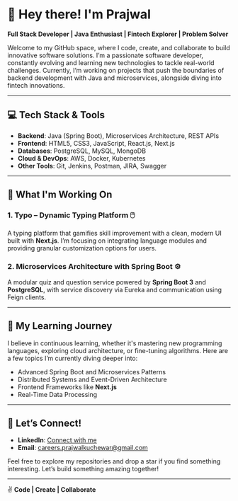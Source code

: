 # 👋 Hey there! I'm Prajwal

**Full Stack Developer | Java Enthusiast | Fintech Explorer | Problem Solver**

Welcome to my GitHub space, where I code, create, and collaborate to build innovative software solutions. I’m a passionate software developer, constantly evolving and learning new technologies to tackle real-world challenges. Currently, I’m working on projects that push the boundaries of backend development with Java and microservices, alongside diving into fintech innovations.

---

## 💻 Tech Stack & Tools

- **Backend**: Java (Spring Boot), Microservices Architecture, REST APIs
- **Frontend**: HTML5, CSS3, JavaScript, React.js, Next.js
- **Databases**: PostgreSQL, MySQL, MongoDB
- **Cloud & DevOps**: AWS, Docker, Kubernetes
- **Other Tools**: Git, Jenkins, Postman, JIRA, Swagger

---

## 🚀 What I'm Working On

### 1. **Typo** – Dynamic Typing Platform 🖱️
A typing platform that gamifies skill improvement with a clean, modern UI built with **Next.js**. I’m focusing on integrating language modules and providing granular customization options for users.

### 2. **Microservices Architecture with Spring Boot** ⚙️
A modular quiz and question service powered by **Spring Boot 3** and **PostgreSQL**, with service discovery via Eureka and communication using Feign clients.

---

## 🧠 My Learning Journey

I believe in continuous learning, whether it's mastering new programming languages, exploring cloud architecture, or fine-tuning algorithms. Here are a few topics I’m currently diving deeper into:

- Advanced Spring Boot and Microservices Patterns
- Distributed Systems and Event-Driven Architecture
- Frontend Frameworks like **Next.js**
- Real-Time Data Processing

---

## 🌱 Let’s Connect!

- **LinkedIn**: [Connect with me](https://linkedin.com/in/prajwal018)
- **Email**: careers.prajwalkuchewar@gmail.com

Feel free to explore my repositories and drop a star if you find something interesting. Let’s build something amazing together!

---

✌️ **Code | Create | Collaborate**
